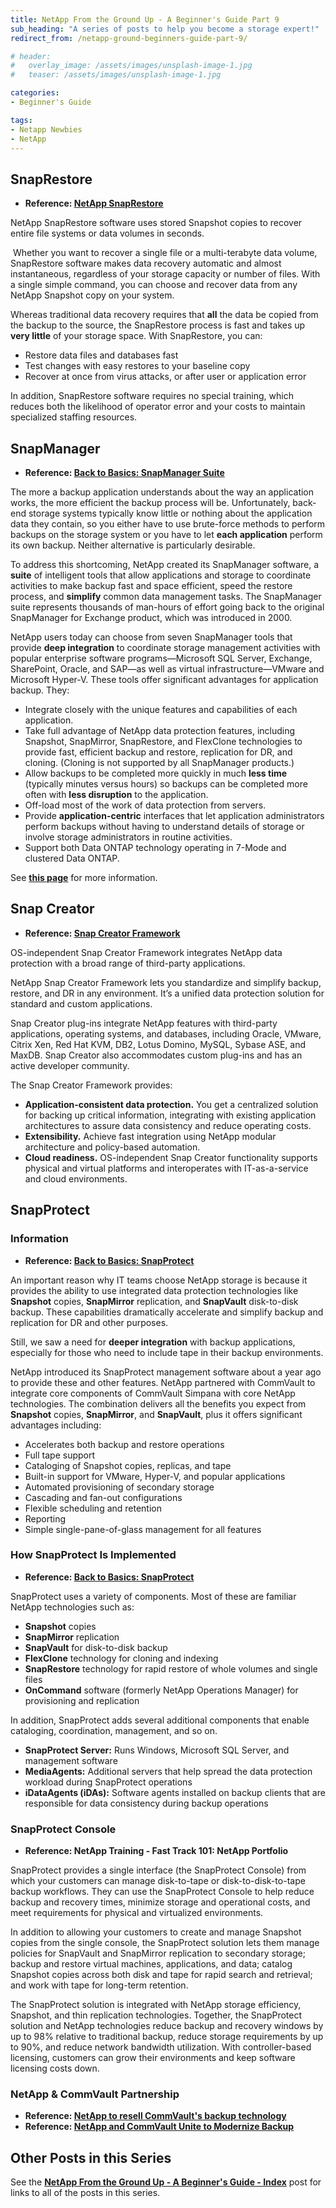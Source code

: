 ```yaml
---
title: NetApp From the Ground Up - A Beginner's Guide Part 9
sub_heading: "A series of posts to help you become a storage expert!"
redirect_from: /netapp-ground-beginners-guide-part-9/

# header:
#   overlay_image: /assets/images/unsplash-image-1.jpg
#   teaser: /assets/images/unsplash-image-1.jpg

categories:
- Beginner's Guide

tags:
- Netapp Newbies
- NetApp
---
```

## SnapRestore

*   **Reference: [NetApp SnapRestore](http://www.netapp.com/au/products/protection-software/snaprestore.aspx)**

NetApp SnapRestore software uses stored Snapshot copies to recover entire file systems or data volumes in seconds.

 Whether you want to recover a single file or a multi-terabyte data volume, SnapRestore software makes data recovery automatic and almost instantaneous, regardless of your storage capacity or number of files. With a single simple command, you can choose and recover data from any NetApp Snapshot copy on your system.

Whereas traditional data recovery requires that **all** the data be copied from the backup to the source, the SnapRestore process is fast and takes up **very little** of your storage space. With SnapRestore, you can:

*   Restore data files and databases fast
*   Test changes with easy restores to your baseline copy
*   Recover at once from virus attacks, or after user or application error

In addition, SnapRestore software requires no special training, which reduces both the likelihood of operator error and your costs to maintain specialized staffing resources.

## SnapManager

*   **Reference: [Back to Basics: SnapManager Suite](http://community.netapp.com/t5/Tech-OnTap-Articles/Back-to-Basics-SnapManager-Suite/ta-p/86356)**

The more a backup application understands about the way an application works, the more efficient the backup process will be. Unfortunately, back-end storage systems typically know little or nothing about the application data they contain, so you either have to use brute-force methods to perform backups on the storage system or you have to let **each application** perform its own backup. Neither alternative is particularly desirable.

To address this shortcoming, NetApp created its SnapManager software, a **suite** of intelligent tools that allow applications and storage to coordinate activities to make backup fast and space efficient, speed the restore process, and **simplify** common data management tasks. The SnapManager suite represents thousands of man-hours of effort going back to the original SnapManager for Exchange product, which was introduced in 2000.

NetApp users today can choose from seven SnapManager tools that provide **deep integration** to coordinate storage management activities with popular enterprise software programs—Microsoft SQL Server, Exchange, SharePoint, Oracle, and SAP—as well as virtual infrastructure—VMware and Microsoft Hyper-V. These tools offer significant advantages for application backup. They:

*   Integrate closely with the unique features and capabilities of each application.
*   Take full advantage of NetApp data protection features, including Snapshot, SnapMirror, SnapRestore, and FlexClone technologies to provide fast, efficient backup and restore, replication for DR, and cloning. (Cloning is not supported by all SnapManager products.)
*   Allow backups to be completed more quickly in much **less time** (typically minutes versus hours) so backups can be completed more often with **less disruption** to the application.
*   Off-load most of the work of data protection from servers.
*   Provide **application-centric** interfaces that let application administrators perform backups without having to understand details of storage or involve storage administrators in routine activities.
*   Support both Data ONTAP technology operating in 7-Mode and clustered Data ONTAP.

See [**this page**](http://community.netapp.com/t5/Tech-OnTap-Articles/Back-to-Basics-SnapManager-Suite/ta-p/86356) for more information.

## Snap Creator

*   **Reference: [Snap Creator Framework](http://www.netapp.com/au/products/management-software/snapcreator-framework.aspx)**

OS-independent Snap Creator Framework integrates NetApp data protection with a broad range of third-party applications.

NetApp Snap Creator Framework lets you standardize and simplify backup, restore, and DR in any environment. It’s a unified data protection solution for standard and custom applications.

Snap Creator plug-ins integrate NetApp features with third-party applications, operating systems, and databases, including Oracle, VMware, Citrix Xen, Red Hat KVM, DB2, Lotus Domino, MySQL, Sybase ASE, and MaxDB. Snap Creator also accommodates custom plug-ins and has an active developer community.

The Snap Creator Framework provides:

*   **Application-consistent data protection.** You get a centralized solution for backing up critical information, integrating with existing application architectures to assure data consistency and reduce operating costs.
*   **Extensibility.** Achieve fast integration using NetApp modular architecture and policy-based automation.
*   **Cloud readiness.** OS-independent Snap Creator functionality supports physical and virtual platforms and interoperates with IT-as-a-service and cloud environments.

## SnapProtect
### Information

*   **Reference: [Back to Basics: SnapProtect](http://community.netapp.com/t5/Tech-OnTap-Articles/Back-to-Basics-SnapProtect/ta-p/86091)**

An important reason why IT teams choose NetApp storage is because it provides the ability to use integrated data protection technologies like **Snapshot** copies, **SnapMirror** replication, and **SnapVault** disk-to-disk backup. These capabilities dramatically accelerate and simplify backup and replication for DR and other purposes.

Still, we saw a need for **deeper integration** with backup applications, especially for those who need to include tape in their backup environments.

NetApp introduced its SnapProtect management software about a year ago to provide these and other features. NetApp partnered with CommVault to integrate core components of CommVault Simpana with core NetApp technologies. The combination delivers all the benefits you expect from **Snapshot** copies, **SnapMirror**, and **SnapVault**, plus it offers significant advantages including:

*   Accelerates both backup and restore operations
*   Full tape support
*   Cataloging of Snapshot copies, replicas, and tape
*   Built-in support for VMware, Hyper-V, and popular applications
*   Automated provisioning of secondary storage
*   Cascading and fan-out configurations
*   Flexible scheduling and retention
*   Reporting
*   Simple single-pane-of-glass management for all features

### How SnapProtect Is Implemented

*   **Reference: [Back to Basics: SnapProtect](http://community.netapp.com/t5/Tech-OnTap-Articles/Back-to-Basics-SnapProtect/ta-p/86091)**

SnapProtect uses a variety of components. Most of these are familiar NetApp technologies such as:

*   **Snapshot** copies
*   **SnapMirror** replication
*   **SnapVault** for disk-to-disk backup
*   **FlexClone** technology for cloning and indexing
*   **SnapRestore** technology for rapid restore of whole volumes and single files
*   **OnCommand** software (formerly NetApp Operations Manager) for provisioning and replication

In addition, SnapProtect adds several additional components that enable cataloging, coordination, management, and so on.

*   **SnapProtect Server:** Runs Windows, Microsoft SQL Server, and management software
*   **MediaAgents:** Additional servers that help spread the data protection workload during SnapProtect operations
*   **iDataAgents (iDAs):** Software agents installed on backup clients that are responsible for data consistency during backup operations

### SnapProtect Console

*   **Reference: NetApp Training - Fast Track 101: NetApp Portfolio**

SnapProtect provides a single interface (the SnapProtect Console) from which your customers can manage disk-to-tape or disk-to-disk-to-tape backup workflows. They can use the SnapProtect Console to help reduce backup and recovery times, minimize storage and operational costs, and meet requirements for physical and virtualized environments.

In addition to allowing your customers to create and manage Snapshot copies from the single console, the SnapProtect solution lets them manage policies for SnapVault and SnapMirror replication to secondary storage; backup and restore virtual machines, applications, and data; catalog Snapshot copies across both disk and tape for rapid search and retrieval; and work with tape for long-term retention.

The SnapProtect solution is integrated with NetApp storage efficiency, Snapshot, and thin replication technologies. Together, the SnapProtect solution and NetApp technologies reduce backup and recovery windows by up to 98% relative to traditional backup, reduce storage requirements by up to 90%, and reduce network bandwidth utilization. With controller-based licensing, customers can grow their environments and keep software licensing costs down.

### NetApp & CommVault Partnership

*   **Reference: [NetApp to resell CommVault's backup technology](http://www.computerworld.com/article/2508705/data-center/netapp-to-resell-commvault-s-backup-technology.html)**
*   **Reference: [NetApp and CommVault Unite to Modernize Backup](http://www.esg-global.com/blogs/netapp-and-commvault-unite-to-modernize-backup/)**

## Other Posts in this Series

See the [**NetApp From the Ground Up - A Beginner's Guide - Index**](/netapp-ground-beginners-guide-index/ "NetApp From the Ground Up – A Beginner’s Guide – Index") post for links to all of the posts in this series.